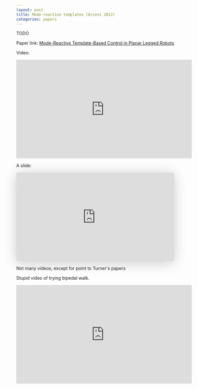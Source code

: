 ```yaml
---
layout: post
title: Mode-reactive templates (Access 2022)
categories: papers
---
```


TODO

Paper link: [Mode-Reactive Template-Based Control in Planar Legged Robots](https://ieeexplore.ieee.org/document/9702146)

Video:

<iframe width="560" height="315" src="https://www.youtube.com/embed/QrOB6ew1Nk4" title="YouTube video player" frameborder="0" allow="accelerometer; autoplay; clipboard-write; encrypted-media; gyroscope; picture-in-picture; web-share" allowfullscreen></iframe>



A slide:

<iframe class="speakerdeck-iframe" frameborder="0" src="https://speakerdeck.com/player/fbfe7800b76140e79a8ab9cd0a58993c?slide=2" title="Challenges in Legged Locomotion" allowfullscreen="true" style="border: 0px; background: padding-box padding-box rgba(0, 0, 0, 0.1); margin: 0px; padding: 0px; border-radius: 6px; box-shadow: rgba(0, 0, 0, 0.2) 0px 5px 40px; width: 100%; height: auto; aspect-ratio: 560 / 314;" data-ratio="1.78343949044586"></iframe>


Not many videos, except for point to Turner's papers


Stupid video of trying bipedal walk.

<iframe width="560" height="315" src="https://www.youtube.com/embed/Iz9izY4lUjU" title="YouTube video player" frameborder="0" allow="accelerometer; autoplay; clipboard-write; encrypted-media; gyroscope; picture-in-picture; web-share" allowfullscreen></iframe>
